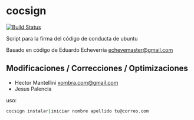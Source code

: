 # cocsign

[![Build Status](https://travis-ci.org/sinfallas/calc-mem.svg?branch=master)](https://travis-ci.org/sinfallas/calc-mem)

Script para la firma del código de conducta de ubuntu

Basado en código de Eduardo Echeverria <echevemaster@gmail.com>

## Modificaciones / Correcciones / Optimizaciones

* Hector Mantellini <xombra.com@gmail.com>
* Jesus Palencia

uso:

```bash
cocsign instalar|iniciar nombre apellido tu@correo.com
```
